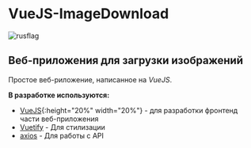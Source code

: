 # VueJS-ImageDownload

![rusflag](https://cs6.pikabu.ru/avatars/1783/v1783358-2130106940.jpg)
## Веб-приложения для загрузки изображений
Простое веб-риложение, написанное на *VueJS*.

**В разработке используются:**
- [VueJS](https://v3.vuejs.org/){:height="20%" width="20%"} - для разработки фронтенд части веб-приложения 
- [Vuetify](https://vuetifyjs.com/en/) - Для стилизации
- [axios](https://github.com/axios/axios) - Для работы с API
